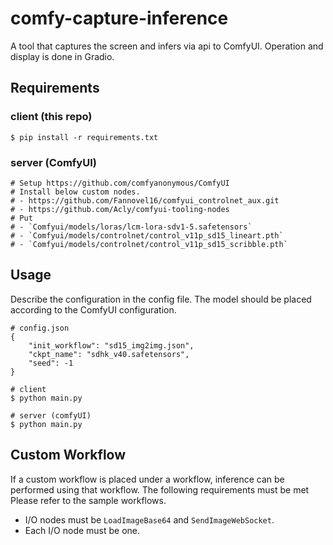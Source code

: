 # comfy-capture-inference
A tool that captures the screen and infers via api to ComfyUI. Operation and display is done in Gradio.


## Requirements 
### client (this repo)
```
$ pip install -r requirements.txt
```

### server (ComfyUI)
```
# Setup https://github.com/comfyanonymous/ComfyUI
# Install below custom nodes.
# - https://github.com/Fannovel16/comfyui_controlnet_aux.git
# - https://github.com/Acly/comfyui-tooling-nodes
# Put
# - `Comfyui/models/loras/lcm-lora-sdv1-5.safetensors`
# - `Comfyui/models/controlnet/control_v11p_sd15_lineart.pth`
# - `Comfyui/models/controlnet/control_v11p_sd15_scribble.pth`
```


## Usage
Describe the configuration in the config file. The model should be placed according to the ComfyUI configuration.
```
# config.json
{
    "init_workflow": "sd15_img2img.json",
    "ckpt_name": "sdhk_v40.safetensors",
    "seed": -1
}
```

```
# client
$ python main.py

# server (comfyUI)
$ python main.py
```


## Custom Workflow
If a custom workflow is placed under a workflow, inference can be performed using that workflow. The following requirements must be met Please refer to the sample workflows.

- I/O nodes must be `LoadImageBase64` and `SendImageWebSocket`.
- Each I/O node must be one.